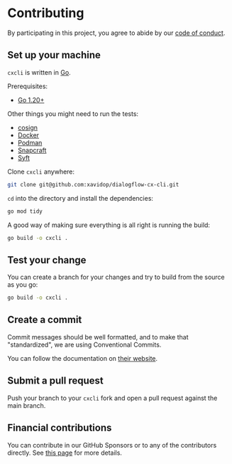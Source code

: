 # Contributing

By participating in this project, you agree to abide by our
[code of conduct](https://github.com/xavidop/dialogflow-cx-cli/blob/master/CODE_OF_CONDUCT.md).

## Set up your machine

`cxcli` is written in [Go](https://golang.org/).

Prerequisites:

- [Go 1.20+](https://golang.org/doc/install)

Other things you might need to run the tests:

- [cosign](https://github.com/sigstore/cosign)
- [Docker](https://www.docker.com/)
- [Podman](https://podman.io/)
- [Snapcraft](https://snapcraft.io/)
- [Syft](https://github.com/anchore/syft)

Clone `cxcli` anywhere:

```sh
git clone git@github.com:xavidop/dialogflow-cx-cli.git
```

`cd` into the directory and install the dependencies:

```sh
go mod tidy
```

A good way of making sure everything is all right is running the build:

```sh
go build -o cxcli .
```

## Test your change

You can create a branch for your changes and try to build from the source as you go:

```sh
go build -o cxcli .
```

## Create a commit

Commit messages should be well formatted, and to make that "standardized", we
are using Conventional Commits.

You can follow the documentation on
[their website](https://www.conventionalcommits.org).

## Submit a pull request

Push your branch to your `cxcli` fork and open a pull request against the main branch.

## Financial contributions

You can contribute in our GitHub Sponsors or to any of the contributors directly.
See [this page](https://cxcli.xavidop.me/sponsors) for more details.
